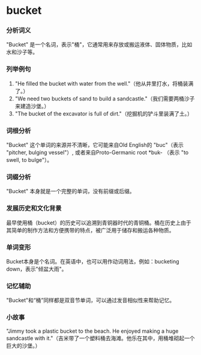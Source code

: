 # bucket

### 分析词义

  

"Bucket" 是一个名词，表示"桶"，它通常用来存放或搬运液体、固体物质，比如水和沙子等。

  

### 列举例句

  

1.  "He filled the bucket with water from the well."（他从井里打水，将桶装满了。）
2.  "We need two buckets of sand to build a sandcastle."（我们需要两桶沙子来建造沙堡。）
3.  "The bucket of the excavator is full of dirt."（挖掘机的铲斗里装满了土。）

  

### 词根分析

  

"Bucket" 这个单词的来源并不清晰，它可能来自Old English的 "buc"（表示 "pitcher, bulging vessel"）, 或者来自Proto-Germanic root \*buk- （表示 "to swell, to bulge"）。

  

### 词缀分析

  

"Bucket" 本身就是一个完整的单词，没有前缀或后缀。

  

### 发展历史和文化背景

  

最早使用桶（bucket）的历史可以追溯到青铜器时代的青铜桶。桶在历史上由于其简单的制作方法和方便携带的特点，被广泛用于储存和搬运各种物质。

  

### 单词变形

  

Bucket本身是个名词。在英语中，也可以用作动词用法，例如：bucketing down，表示"倾盆大雨"。

  

### 记忆辅助

  

"Bucket"和“桶”同样都是双音节单词，可以通过发音相似性来帮助记忆。

  

### 小故事

  

"Jimmy took a plastic bucket to the beach. He enjoyed making a huge sandcastle with it."（吉米带了一个塑料桶去海滩。他乐在其中，用桶堆砌起一个巨大的沙堡。）
